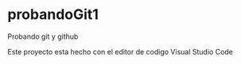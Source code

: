 # probandoGit1
Probando git y github 

Este proyecto esta hecho con el editor de codigo Visual Studio Code 
